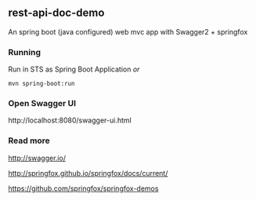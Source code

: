 ## rest-api-doc-demo
An spring boot (java configured) web mvc app with Swagger2 + springfox

### Running
Run in STS as Spring Boot Application *or*

```
mvn spring-boot:run
```

### Open Swagger UI
http://localhost:8080/swagger-ui.html



### Read more

http://swagger.io/

http://springfox.github.io/springfox/docs/current/

https://github.com/springfox/springfox-demos

